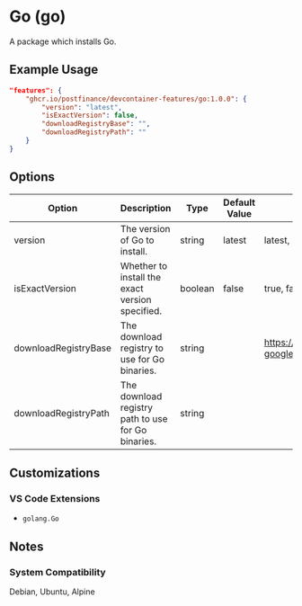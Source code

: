 # Go (go)

A package which installs Go.

## Example Usage

```json
"features": {
    "ghcr.io/postfinance/devcontainer-features/go:1.0.0": {
        "version": "latest",
        "isExactVersion": false,
        "downloadRegistryBase": "",
        "downloadRegistryPath": ""
    }
}
```

## Options

| Option | Description | Type | Default Value | Proposals |
|-----|-----|-----|-----|-----|
| version | The version of Go to install. | string | latest | latest, 1.24, 1.21.8 |
| isExactVersion | Whether to install the exact version specified. | boolean | false | true, false |
| downloadRegistryBase | The download registry to use for Go binaries. | string | <empty> | https://mycompany.com/artifactory/dl-google-generic-remote |
| downloadRegistryPath | The download registry path to use for Go binaries. | string | <empty> |  |

## Customizations

### VS Code Extensions

- `golang.Go`

## Notes

### System Compatibility

Debian, Ubuntu, Alpine
